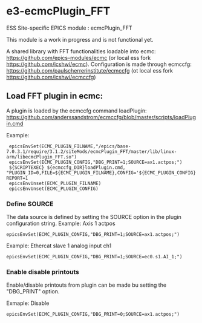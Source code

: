 e3-ecmcPlugin_FFT
======
ESS Site-specific EPICS module : ecmcPlugin_FFT

This module is a work in progress and is not functional yet.

A shared library with FFT functionalities loadable into ecmc:
https://github.com/epics-modules/ecmc (or local ess fork https://github.com/icshwi/ecmc).
Configuration is made through ecmccfg: 
https://github.com/paulscherrerinstitute/ecmccfg (ot local ess fork https://github.com/icshwi/ecmccfg)

## Load FFT plugin in ecmc: 
A plugin is loaded by the ecmccfg command loadPlugin:
https://github.com/anderssandstrom/ecmccfg/blob/master/scripts/loadPlugin.cmd

Example:
```
 epicsEnvSet(ECMC_PLUGIN_FILNAME,"/epics/base-7.0.3.1/require/3.1.2/siteMods/ecmcPlugin_FFT/master/lib/linux-arm/libecmcPlugin_FFT.so")
 epicsEnvSet(ECMC_PLUGIN_CONFIG,"DBG_PRINT=1;SOURCE=ax1.actpos;")
 ${SCRIPTEXEC} ${ecmccfg_DIR}loadPlugin.cmd, "PLUGIN_ID=0,FILE=${ECMC_PLUGIN_FILNAME},CONFIG='${ECMC_PLUGIN_CONFIG}', REPORT=1
 epicsEnvUnset(ECMC_PLUGIN_FILNAME)
 epicsEnvUnset(ECMC_PLUGIN_CONFIG)
```
### Define SOURCE
The data source is defined by setting  the SOURCE option in the plugin configuration string.
Example: Axis 1 actpos
```
epicsEnvSet(ECMC_PLUGIN_CONFIG,"DBG_PRINT=1;SOURCE=ax1.actpos;")

```
Example: Ethercat slave 1 analog input ch1
```
epicsEnvSet(ECMC_PLUGIN_CONFIG,"DBG_PRINT=1;SOURCE=ec0.s1.AI_1;")

```
### Enable disable printouts
Enable/disable printouts from plugin can be made bu setting the "DBG_PRINT" option.

Exmaple: Disable
```
epicsEnvSet(ECMC_PLUGIN_CONFIG,"DBG_PRINT=0;SOURCE=ax1.actpos;")

